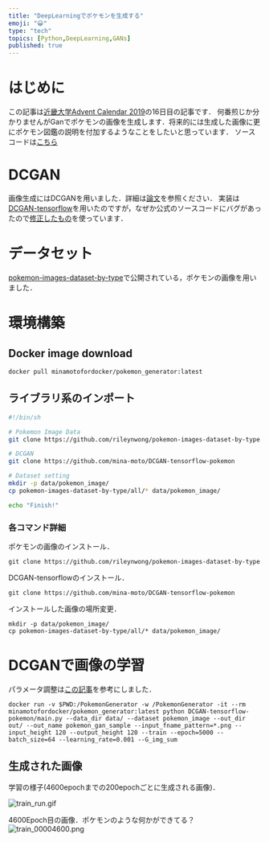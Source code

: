 ```yaml
---
title: "DeepLearningでポケモンを生成する"
emoji: "😀"
type: "tech"
topics: [Python,DeepLearning,GANs]
published: true
---
```

# はじめに

この記事は[近畿大学Advent Calendar 2019](https://qiita.com/advent-calendar/2019/kindai)の16日目の記事です．
何番煎じか分かりませんがGanでポケモンの画像を生成します．将来的には生成した画像に更にポケモン図鑑の説明を付加するようなことをしたいと思っています．
ソースコードは[こちら](https://github.com/mina-moto/PokemonGenerator/)

# DCGAN

画像生成にはDCGANを用いました．詳細は[論文](https://arxiv.org/abs/1511.06434)を参照ください．
実装は[DCGAN-tensorflow](https://github.com/carpedm20/DCGAN-tensorflow)を用いたのですが，なぜか公式のソースコードにバグがあったので[修正したもの](https://github.com/mina-moto/DCGAN-tensorflow-pokemon)を使っています．

# データセット

[pokemon-images-dataset-by-type](https://github.com/rileynwong/pokemon-images-dataset-by-type)で公開されている，ポケモンの画像を用いました．

# 環境構築

## Docker image download

```
docker pull minamotofordocker/pokemon_generator:latest
```

## ライブラリ系のインポート

```setup.sh
#!/bin/sh

# Pokemon Image Data
git clone https://github.com/rileynwong/pokemon-images-dataset-by-type

# DCGAN
git clone https://github.com/mina-moto/DCGAN-tensorflow-pokemon

# Dataset setting
mkdir -p data/pokemon_image/
cp pokemon-images-dataset-by-type/all/* data/pokemon_image/

echo "Finish!"
```

### 各コマンド詳細

ポケモンの画像のインストール．

```
git clone https://github.com/rileynwong/pokemon-images-dataset-by-type
```

DCGAN-tensorflowのインストール．

```
git clone https://github.com/mina-moto/DCGAN-tensorflow-pokemon
```

インストールした画像の場所変更．

```
mkdir -p data/pokemon_image/
cp pokemon-images-dataset-by-type/all/* data/pokemon_image/
```

# DCGANで画像の学習

パラメータ調整は[この記事](https://qiita.com/yoyoyo_/items/4df8d78b5118190bbcd2)を参考にしました．

```shell
docker run -v $PWD:/PokemonGenerator -w /PokemonGenerator -it --rm minamotofordocker/pokemon_generator:latest python DCGAN-tensorflow-pokemon/main.py --data_dir data/ --dataset pokemon_image --out_dir out/ --out_name pokemon_gan_sample --input_fname_pattern=*.png --input_height 120 --output_height 120 --train --epoch=5000 --batch_size=64 --learning_rate=0.001 --G_img_sum
```

## 生成された画像

学習の様子(4600epochまでの200epochごとに生成される画像)．

![train_run.gif](https://qiita-image-store.s3.ap-northeast-1.amazonaws.com/0/250461/18ef1e4a-62f9-d084-4621-4ba24ba7a586.gif)

4600Epoch目の画像．ポケモンのような何かができてる？
![train_00004600.png](https://qiita-image-store.s3.ap-northeast-1.amazonaws.com/0/250461/8c95237d-c1b4-f260-7ce7-def155ffa4e7.png)
